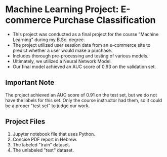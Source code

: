 # Machine Learning Project: E-commerce Purchase Classification

* This project was conducted as a final project for the course "Machine Learning" during my B.Sc. degree.
* The project utilized user session data from an e-commerce site to predict whether a user would make a purchase.
* Includes thorough pre-processing and testing of various models.
* Ultimately, we utilized a Neural Network Model.
* Our final model achieved an AUC score of 0.93 on the validation set.

## Important Note

The project achieved an AUC score of 0.91 on the test set, but we do not have the labels for this set. Only the course instructor had them, so it could be a proper "test set" to judge our work.

## Project Files

1. Jupyter notebook file that uses Python.
2. Concise PDF report in Hebrew.
3. The labeled "train" dataset.
4. The unlabeled "test" dataset.


